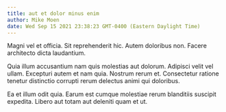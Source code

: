 ```yaml
---
title: aut et dolor minus enim
author: Mike Moen
date: Wed Sep 15 2021 23:38:23 GMT-0400 (Eastern Daylight Time)
---
```

Magni vel et officia. Sit reprehenderit hic. Autem doloribus non. Facere architecto dicta laudantium.

 Quia illum accusantium nam quis molestias aut dolorum. Adipisci velit vel ullam. Excepturi autem et nam quia. Nostrum rerum et. Consectetur ratione tenetur distinctio corrupti rerum delectus animi qui doloribus.

 Ea et illum odit quia. Earum est cumque molestiae rerum blanditiis suscipit expedita. Libero aut totam aut deleniti quam et ut.